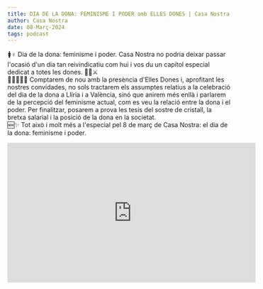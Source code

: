 ```yaml
---
title: DIA DE LA DONA: FEMINISME I PODER amb ELLES DONES | Casa Nostra 1x19
author: Casa Nostra
date: 08-Març-2024
tags: podcast
---
```


<p>🚺♀️ Dia de la dona: feminisme i poder.
Casa Nostra no podria deixar passar l&#39;ocasió d&#39;un dia tan reivindicatiu com hui i vos du un capítol especial dedicat a totes les dones. ✊🏻⚔️
<br>👩🏻‍🤝‍👩🏽 Comptarem de nou amb la presència d&#39;Elles Dones i, aprofitant les nostres convidades, no sols tractarem els assumptes relatius a la celebració del dia de la dona a Llíria i a València, sinó que anirem més enllà i parlarem de la percepció del feminisme actual, com es veu la relació entre la dona i el poder. Per finalitzar, posarem a prova les tesis del sostre de cristall, la bretxa salarial i la posició de la dona en la societat.
<br>🆕✨ Tot això i molt més a l&#39;especial pel 8 de març de Casa Nostra: el dia de la dona: feminisme i poder.</p>

<iframe width="560" height="315" src="https://www.youtube.com/embed/Og0gCrGH1h4?si=Hw5vgtvlJ5O23HCI" title="YouTube video player" frameborder="0" allow="accelerometer; autoplay; clipboard-write; encrypted-media; gyroscope; picture-in-picture; web-share" referrerpolicy="strict-origin-when-cross-origin" allowfullscreen></iframe>

